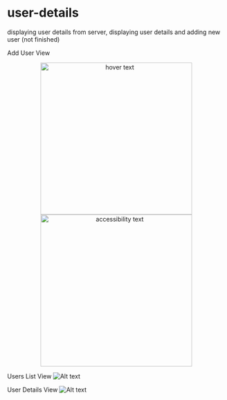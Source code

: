 # user-details
displaying user details from server, displaying user details and adding new user (not finished)


Add User View
<p align="center">
  <img src="assets/add-user.JPG" width="350" title="hover text">
  <img src="your_relative_path_here_number_2_large_name" width="350" alt="accessibility text">
</p>

Users List View
![Alt text](assets/user-list.JPG?raw=true "Title")

User Details View
![Alt text](assets/user-details.JPG?raw=true "Title")



